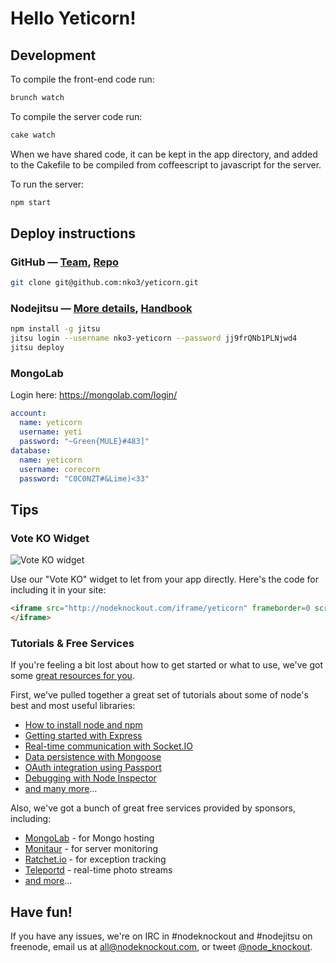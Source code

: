 # Hello Yeticorn!

## Development

To compile the front-end code run:

~~~sh
brunch watch
~~~

To compile the server code run:

~~~sh
cake watch
~~~

When we have shared code, it can be kept in the app directory, and added to the Cakefile to be compiled from coffeescript to javascript for the server.

To run the server:

~~~sh
npm start
~~~

## Deploy instructions

### GitHub — [Team][2], [Repo][3]

~~~sh
git clone git@github.com:nko3/yeticorn.git
~~~

### Nodejitsu — [More details][5], [Handbook][4]

~~~sh
npm install -g jitsu
jitsu login --username nko3-yeticorn --password jj9frQNb1PLNjwd4
jitsu deploy
~~~

### MongoLab

Login here: https://mongolab.com/login/

~~~yaml
account:
  name: yeticorn
  username: yeti
  password: "~Green{MULE}#483]"
database:
  name: yeticorn
  username: corecorn
  password: "C0C0NZT#&Lime)<33"
~~~

## Tips

### Vote KO Widget

![Vote KO widget](http://f.cl.ly/items/1n3g0W0F0G3V0i0d0321/Screen%20Shot%202012-11-04%20at%2010.01.36%20AM.png)

Use our "Vote KO" widget to let from your app directly. Here's the code for
including it in your site:

~~~html
<iframe src="http://nodeknockout.com/iframe/yeticorn" frameborder=0 scrolling=no allowtransparency=true width=115 height=25>
</iframe>
~~~

### Tutorials & Free Services

If you're feeling a bit lost about how to get started or what to use, we've
got some [great resources for you](http://nodeknockout.com/resources).

First, we've pulled together a great set of tutorials about some of node's
best and most useful libraries:

* [How to install node and npm](http://blog.nodeknockout.com/post/33857791331/how-to-install-node-npm)
* [Getting started with Express](http://blog.nodeknockout.com/post/34180474119/getting-started-with-express)
* [Real-time communication with Socket.IO](http://blog.nodeknockout.com/post/34243127010/knocking-out-socket-io)
* [Data persistence with Mongoose](http://blog.nodeknockout.com/post/34302423628/getting-started-with-mongoose)
* [OAuth integration using Passport](http://blog.nodeknockout.com/post/34765538605/getting-started-with-passport)
* [Debugging with Node Inspector](http://blog.nodeknockout.com/post/34843655876/debugging-with-node-inspector)
* [and many more](http://nodeknockout.com/resources#tutorials)&hellip;

Also, we've got a bunch of great free services provided by sponsors,
including:

* [MongoLab](http://nodeknockout.com/resources#mongolab) - for Mongo hosting
* [Monitaur](http://nodeknockout.com/resources#monitaur) - for server monitoring
* [Ratchet.io](http://nodeknockout.com/resources#ratchetio) - for exception tracking
* [Teleportd](http://nodeknockout.com/resources#teleportd) - real-time photo streams
* [and more](http://nodeknockout.com/resources#tutorials)&hellip;

## Have fun!

If you have any issues, we're on IRC in #nodeknockout and #nodejitsu on
freenode, email us at <all@nodeknockout.com>, or tweet
[@node_knockout](https://twitter.com/node_knockout).

[2]: https://github.com/organizations/nko3/teams/280943
[3]: https://github.com/nko3/yeticorn
[4]: http://handbook.jit.su
[5]: http://blog.nodeknockout.com/post/35279199042/introduction-to-jitsu-deployment
